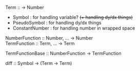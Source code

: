 Term :: -> Number  
- Symbol : for handling variable? ~~(+ handling dy/dx things)~~  
- PseudoSymbol : for handling dy/dx things  
- ConstantNumber : for handling number in wrapped space  
  
NumberFunction :: Number, ... -> Number  
TermFunction :: Term, ... -> Term  

TermFunctionBase :: NumberFunction -> TermFunction  

diff :: Symbol -> (Term -> Term)  